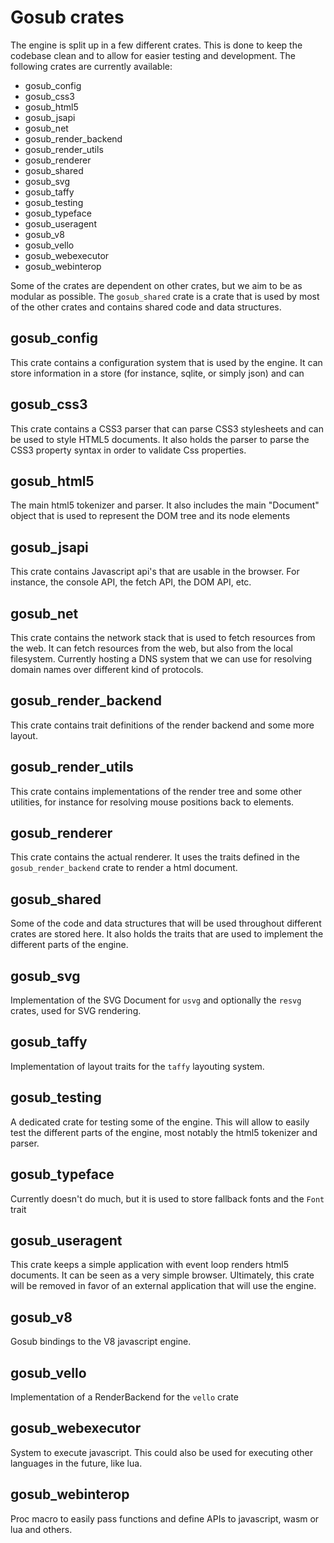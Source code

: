 # Gosub crates

The engine is split up in a few different crates. This is done to keep the codebase clean and to allow for easier testing and development. The following crates are currently available:

* gosub_config
* gosub_css3
* gosub_html5
* gosub_jsapi
* gosub_net
* gosub_render_backend
* gosub_render_utils
* gosub_renderer
* gosub_shared
* gosub_svg
* gosub_taffy
* gosub_testing
* gosub_typeface
* gosub_useragent
* gosub_v8
* gosub_vello
* gosub_webexecutor
* gosub_webinterop

Some of the crates are dependent on other crates, but we aim to be as modular as possible. The `gosub_shared` crate is a crate that is used by most of the other crates and contains shared code and data structures.


## gosub_config
This crate contains a configuration system that is used by the engine. It can store information in a store (for instance, sqlite, or simply json) and can 

## gosub_css3
This crate contains a CSS3 parser that can parse CSS3 stylesheets and can be used to style HTML5 documents. It also holds the parser to parse the CSS3 property syntax in order to validate Css properties. 

## gosub_html5
The main html5 tokenizer and parser. It also includes the main "Document" object that is used to represent the DOM tree and its node elements

## gosub_jsapi
This crate contains Javascript api's that are usable in the browser. For instance, the console API, the fetch API, the DOM API, etc. 

## gosub_net
This crate contains the network stack that is used to fetch resources from the web. It can fetch resources from the web, but also from the local filesystem. Currently hosting a DNS system that we can use for resolving domain names over different kind of protocols.

## gosub_render_backend
This crate contains trait definitions of the render backend and some more layout.

## gosub_render_utils
This crate contains implementations of the render tree and some other utilities, for instance for resolving mouse positions back to elements.

## gosub_renderer
This crate contains the actual renderer. It uses the traits defined in the `gosub_render_backend` crate to render a html document.

## gosub_shared
Some of the code and data structures that will be used throughout different crates are stored here. It also holds the traits that are used to implement the different parts of the engine.

## gosub_svg
Implementation of the SVG Document for `usvg` and optionally the `resvg` crates, used for SVG rendering.

## gosub_taffy
Implementation of layout traits for the `taffy` layouting system.

## gosub_testing
A dedicated crate for testing some of the engine. This will allow to easily test the different parts of the engine, most notably the html5 tokenizer and parser.

## gosub_typeface
Currently doesn't do much, but it is used to store fallback fonts and the `Font` trait

## gosub_useragent
This crate keeps a simple application with event loop renders html5 documents. It can be seen as a very simple browser. Ultimately, this crate will be removed in favor of an external application that will use the engine. 

## gosub_v8
Gosub bindings to the V8 javascript engine.

## gosub_vello
Implementation of a RenderBackend for the `vello` crate

## gosub_webexecutor
System to execute javascript. This could also be used for executing other languages in the future, like lua.

## gosub_webinterop
Proc macro to easily pass functions and define APIs to javascript, wasm or lua and others.